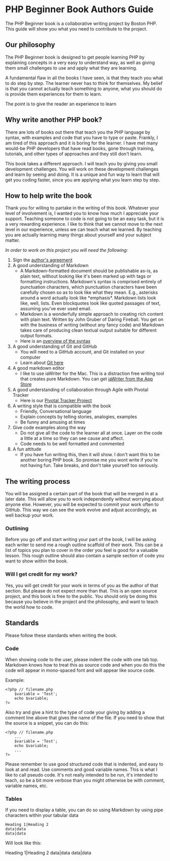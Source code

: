 # PHP Beginner Book Authors Guide
The PHP Beginner book is a collaborative writing project by Boston PHP. This guide will show you what you need to contribute to the project.

## Our philosophy
The PHP Beginner book is designed to get people learning PHP by explaining concepts in a very easy to understand way, as well as giving them small challenges to use and apply what they are learning.

A fundamental flaw in all the books I have seen, is that they teach you what to do step by step. The learner never has to think for themselves. My belief is that you cannot actually teach something to anyone, what you should do is provide them experiences for them to learn. 

The point is to give the reader an experience to learn

## Why write another PHP book?
There are lots of books out there that teach you the PHP language by syntax, with examples and code that you have to type or paste. Frankly, I am tired of this approach and it is boring for the learner. I have met many would-be PHP developers that have read books, gone through training, tutorials, and other types of approaches and they still don't learn.
 
This book takes a different approach. I will teach you by giving you small development challenges. You will work on these development challenges and learn by seeing and doing. It is a unique and fun way to learn that will get you coding faster, since you are applying what you learn step by step.

## How to help write the book
Thank you for willing to partake in the writing of this book. Whatever your level of involvement is, I wanted you to know how much I appreciate your support. Teaching someone to code is not going to be an easy task, but it is a very rewarding experience. I like to think that we cannot move to the next level in our experience, unless we can teach what we learned. By teaching you are actually learning many things about yourself and your subject matter.

*In order to work on this project you will need the following:*

1. Sign the [author's agreement](https://github.com/bostonphp/PHP-Beginners-Book/blob/master/authors_guide/agreement.markdown)
2. A good understanding of Markdown
	- A Markdown-formatted document should be publishable as-is, as plain text, without looking like it's been marked up with tags or formatting instructions. Markdown's syntax is comprised entirely of punctuation characters, which punctuation characters have been carefully chosen so as to look like what they mean. E.g., asterisks around a word actually look like \*emphasis\*. Markdown lists look like, well, lists. Even blockquotes look like quoted passages of text, assuming you've ever used email.
	- Markdown is a wonderfully simple approach to creating rich content with plain text. Written by John Gruber of Daring Fireball. You get on with the business of writing (without any fancy code) and Markdown takes care of producing clean textual output suitable for different output formats.
	- Here is an [overview of the syntax](http://daringfireball.net/projects/markdown/syntax)  
3. A good understanding of Git and GitHub
	- You will need to a GitHub account, and Git installed on your computer
	- Learn about [Git here](http://progit.org/book/ch1-3.html) 
4. A good markdown editor
	- I like to use iaWriter for the Mac. This is a distraction free writing tool that creates pure Markdown. You can get [iaWriter from the App Store](http://itunes.apple.com/us/app/ia-writer/id439623248?mt=12) 
5. A good understanding of collaboration through Agile with Pivotal Tracker
	- Here is our [Pivotal Tracker Project](https://www.pivotaltracker.com/projects/322967) 
6. A writing style that is compatible with the book
	- Friendly, Conversational language
	- Explain concepts by telling stories, analogies, examples
	- Be funny and amusing at times
7. Give code examples along the way
	- Do not give all the code to the learner all at once. Layer on the code a little at a time so they can see cause and affect.
	- Code needs to be well formatted and commented
8. A fun attitude
	- If you have fun writing this, then it will show. I don't want this to be another boring PHP book. So promise me you wont write if you're not having fun. Take breaks, and don't take yourself too seriously. 

## The writing process
You will be assigned a certain part of the book that will be merged in at a later date. This will allow you to work independently without worrying about anyone else. However, you will be expected to commit your work often to GitHub. This way we can see the work evolve and adjust accordingly, as well backup your work.

### Outlining
Before you go off and start writing your part of the book, I will be asking each writer to send me a rough outline scaffold of their work. This can be a list of topics you plan to cover in the order you feel is good for a valuable lesson. This rough outline should also contain a sample section of code you want to show within the book.

### Will I get credit for my work?
Yes, you will get credit for your work in terms of you as the author of that section. But please do not expect more than that. This is an open source project, and this book is free to the public. You should only be doing this because you believe in the project and the philosophy, and want to teach the world how to code.

## Standards
Please follow these standards when writing the book.

### Code
When showing code to the user, please indent the code with one tab top. Markdown knows how to treat this as source code and when you do this the code will appear in mono-spaced font and will appear like source code.

Example:

	<?php // filename.php
		$variable = 'Test';
		echo $variable;
	?>

Also try and give a hint to the type of code your giving by adding a comment line above that gives the name of the file. If you need to show that the source is a snippet, you can do this:

	<?php // filename.php
		...
		$variable = 'Test';
		echo $variable;
		...
	?>

Please remember to use good structured code that is indented, and easy to look at and read. Use comments and good variable names. This is what I like to call pseudo code. It's not really intended to be run, it's intended to teach, so be a bit more verbose than you might otherwise be with comment, variable names, etc.

### Tables
If you need to display a table, you can do so using Markdown by using pipe characters within your tabular data

	Heading 1|Heading 2
	data|data
	data|data

Will look like this:

Heading 1|Heading 2
data|data
data|data



